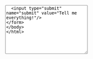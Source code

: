 <form action="#" method="post">
  <textarea name="repos" rows="10" cols="30" placeholder="Enter repository as Username/Repository separated by commas"/>
  <input type="submit" name="submit" value="Tell me everything!"/>
</form>
